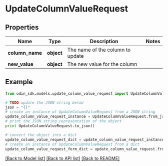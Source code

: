 # UpdateColumnValueRequest


## Properties

Name | Type | Description | Notes
------------ | ------------- | ------------- | -------------
**column_name** | **object** | The name of the column to update | 
**new_value** | **object** | The new value for the column | 

## Example

```python
from odin_sdk.models.update_column_value_request import UpdateColumnValueRequest

# TODO update the JSON string below
json = "{}"
# create an instance of UpdateColumnValueRequest from a JSON string
update_column_value_request_instance = UpdateColumnValueRequest.from_json(json)
# print the JSON string representation of the object
print UpdateColumnValueRequest.to_json()

# convert the object into a dict
update_column_value_request_dict = update_column_value_request_instance.to_dict()
# create an instance of UpdateColumnValueRequest from a dict
update_column_value_request_form_dict = update_column_value_request.from_dict(update_column_value_request_dict)
```
[[Back to Model list]](../README.md#documentation-for-models) [[Back to API list]](../README.md#documentation-for-api-endpoints) [[Back to README]](../README.md)


